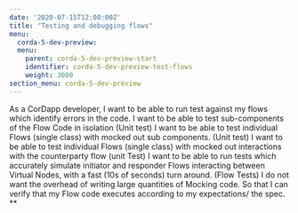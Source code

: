 ```yaml
---
date: '2020-07-15T12:00:00Z'
title: "Testing and debugging flows"
menu:
  corda-5-dev-preview:
  menu:
    parent: corda-5-dev-preview-start
    identifier: corda-5-dev-preview-test-flows
    weight: 3000
section_menu: corda-5-dev-preview
---
```



As a CorDapp developer,
I want to be able to run test against my flows which identify errors in the code.
I want to be able to test sub-components of the Flow Code in isolation (Unit test)
I want to be able to test individual Flows (single class) with mocked out sub components. (Unit test)
I want to be able to test individual Flows (single class) with mocked out interactions with the counterparty flow (unit Test)
I want to be able to run tests which accurately simulate initiator and responder Flows interacting between Virtual Nodes, with a fast (10s of seconds) turn around. (Flow Tests)
I do not want the overhead of writing large quantities of Mocking code.
So that I can verify that my Flow code executes according to my expectations/ the spec.
**
